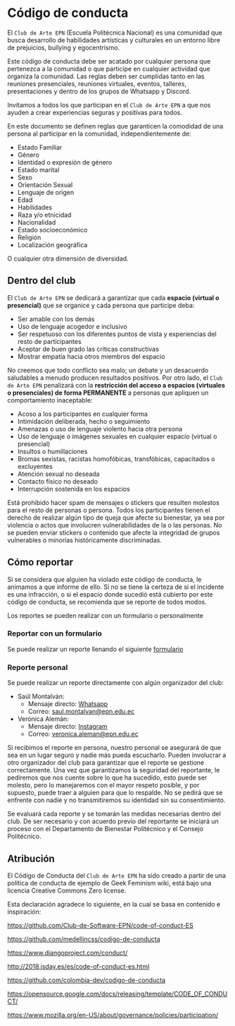 # Código de conducta

El `Club de Arte EPN` (Escuela Politécnica Nacional) es una comunidad que busca desarrollo de habilidades artísticas y culturales en un entorno libre de prejuicios, bullying y egocentrismo.

Este código de conducta debe ser acatado por cualquier persona que pertenezca a la comunidad o que participe en cualquier actividad que organiza la comunidad. Las reglas deben ser cumplidas tanto en las reuniones presenciales, reuniones virtuales, eventos, talleres, presentaciones y dentro de los grupos de Whatsapp y Discord.


Invitamos a todos los que participan en el `Club de Arte EPN` a que nos ayuden a crear experiencias seguras y positivas para todos.

En este documento se definen reglas que garanticen la comodidad de una persona al participar en la comunidad, independientemente de:

-   Estado Familiar
-   Género
-   Identidad o expresión de género
-   Estado marital
-   Sexo
-   Orientación Sexual
-   Lenguaje de origen
-   Edad
-   Habilidades
-   Raza y/o etnicidad
-   Nacionalidad
-   Estado socioeconómico
-   Religión
-   Localización geográfica

O cualquier otra dimensión de diversidad.

## Dentro del club

El `Club de Arte EPN` se dedicará a garantizar que cada **espacio (virtual o presencial)** que se organice y cada persona que participe deba:

-   Ser amable con los demás
-   Uso de lenguaje acogedor e inclusivo
-   Ser respetuoso con los diferentes puntos de vista y experiencias del resto de participantes
-   Aceptar de buen grado las críticas constructivas
-   Mostrar empatía hacia otros miembros del espacio

No creemos que todo conflicto sea malo; un debate y un desacuerdo saludables a menudo producen resultados positivos. Por otro lado, el `Club de Arte EPN` penalizará con la **restricción del acceso a espacios (virtuales o presenciales) de forma PERMANENTE** a personas que apliquen un comportamiento inaceptable:

-   Acoso a los participantes en cualquier forma
-   Intimidación deliberada, hecho o seguimiento
-   Amenazas o uso de lenguaje violento hacia otra persona
-   Uso de lenguaje o imágenes sexuales en cualquier espacio (virtual o presencial)
-   Insultos o humillaciones
-   Bromas sexistas, racistas homofóbicas, transfóbicas, capacitados o excluyentes
-   Atención sexual no deseada
-   Contacto físico no deseado
-   Interrupción sostenida en los espacios

Está prohibido hacer spam de mensajes o stickers que resulten molestos para el resto de personas o persona. 
Todos los participantes tienen el derecho de realizar algún tipo de queja que afecte su bienestar, ya sea por violencia o actos que involucren vulnerabilidades de la o las personas.
No se pueden enviar stickers o contenido que afecte la integridad de grupos vulnerables o minorías históricamente discriminadas.

## Cómo reportar

Si se considera que alguien ha violado este código de conducta, le animamos a que informe de ello. Si no se tiene la certeza de si el incidente es una infracción, o si el espacio donde sucedió está cubierto por este código de conducta, se recomienda que se reporte de todos modos.

Los reportes se pueden realizar con un formulario o personalmente

### Reportar con un formulario

Se puede realizar un reporte llenando el siguiente
<a href="https://docs.google.com/forms/d/e/1FAIpQLSfRAZ0ou2clapM8K_GM6dkC6d3Yosh4yXe8aEqy6JwkKBV4ww/viewform" target="_blank">formulario</a>

### Reporte personal

Se puede realizar un reporte directamente con algún organizador del club:

-   Saúl Montalván:
    -   Mensaje directo: <a href="https://wa.me/+5930963241901" target="_blank">Whatsapp</a>
    -   Correo: saul.montalvan@epn.edu.ec
-   Verónica Alemán:
    -   Mensaje directo: <a href="https://www.instagram.com/veronica.aleman1/" target="_blank">Instagram</a>
    -   Correo: veronica.aleman@epn.edu.ec

Si recibimos el reporte en persona, nuestro personal se asegurará de que sea en un lugar seguro y nadie más pueda escucharlo. Pueden involucrar a otro organizador del club para garantizar que el reporte se gestione correctamente. Una vez que garantizamos la seguridad del reportante, le pediremos que nos cuente sobre lo que ha sucedido, esto puede ser molesto, pero lo manejaremos con el mayor respeto posible, y por supuesto, puede traer a alguien para que lo respalde. No se pedirá que se enfrente con nadie y no transmitiremos su identidad sin su consentimiento.

Se evaluará cada reporte y se tomarán las medidas necesarias dentro del club. De ser necesario y con acuerdo previo del reportante se iniciará un proceso con el Departamento de Bienestar Politécnico y el Consejo Politécnico.

## Atribución

El Código de Conducta del `Club de Arte EPN` ha sido creado a partir de una política de conducta de ejemplo de Geek Feminism wiki, está bajo una licencia Creative Commons Zero license.

Esta declaración agradece lo siguiente, en la cual se basa en contenido e inspiración:

https://github.com/Club-de-Software-EPN/code-of-conduct-ES

https://github.com/medellincss/codigo-de-conducta

https://www.djangoproject.com/conduct/

http://2018.jsday.es/es/code-of-conduct-es.html

https://github.com/colombia-dev/codigo-de-conducta

https://opensource.google.com/docs/releasing/template/CODE_OF_CONDUCT/

https://www.mozilla.org/en-US/about/governance/policies/participation/
